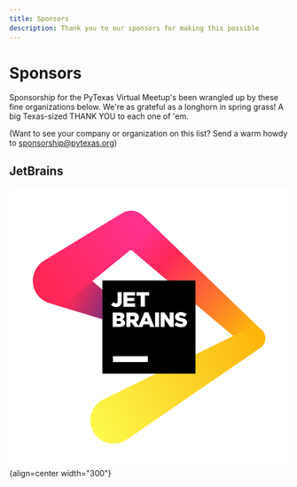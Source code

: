 ```yaml
---
title: Sponsors
description: Thank you to our sponsors for making this possible
---
```


# Sponsors

Sponsorship for the PyTexas Virtual Meetup's been wrangled up by these fine organizations below. We're as grateful as a longhorn in spring grass! A big Texas-sized THANK YOU to each one of 'em.

(Want to see your company or organization on this list? Send a warm howdy to sponsorship@pytexas.org)

## JetBrains
![JetBrains Logo](assets/images/jetbrains_logo.png){align=center width="300"}
